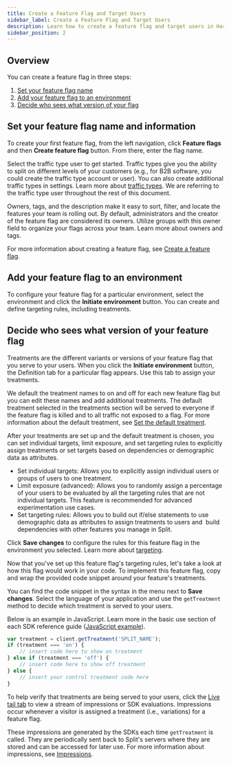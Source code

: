 ```yaml
---
title: Create a Feature Flag and Target Users
sidebar_label: Create a Feature Flag and Target Users
description: Learn how to create a feature flag and target users in Harness FME.
sidebar_position: 2
---
```


## Overview

You can create a feature flag in three steps:

1. [Set your feature flag name](#set-your-feature-flag-name-and-information)
1. [Add your feature flag to an environment](#add-your-feature-flag-to-an-environment)
1. [Decide who sees what version of your flag](#decide-who-sees-what-version-of-your-feature-flag)

## Set your feature flag name and information

To create your first feature flag, from the left navigation, click **Feature flags** and then **Create feature flag** button. From there, enter the flag name.

Select the traffic type user to get started. Traffic types give you the ability to split on different levels of your customers (e.g., for B2B software, you could create the traffic type account or user). You can also create additional traffic types in settings. Learn more about [traffic types](/docs/feature-management-experimentation/management-and-administration/fme-settings/traffic-types/). We are referring to the traffic type user throughout the rest of this document.

Owners, tags, and the description make it easy to sort, filter, and locate the features your team is rolling out. By default, administrators and the creator of the feature flag are considered its owners. Utilize groups with this owner field to organize your flags across your team. Learn more about owners and tags.

For more information about creating a feature flag, see [Create a feature flag](/docs/feature-management-experimentation/feature-management/setup/create-a-feature-flag/).

## Add your feature flag to an environment

To configure your feature flag for a particular environment, select the environment and click the **Initiate environment** button. You can create and define targeting rules, including treatments.

## Decide who sees what version of your feature flag

Treatments are the different variants or versions of your feature flag that you serve to your users. When you click the **Initiate environment** button, the Definition tab for a particular flag appears. Use this tab to assign your treatments. 

We default the treatment names to on and off for each new feature flag but you can edit these names and add additional treatments. The default treatment selected in the treatments section will be served to everyone if the feature flag is killed and to all traffic not exposed to a flag. For more information about the default treatment, see [Set the default treatment](/docs/feature-management-experimentation/feature-management/set-the-default-treatment).

After your treatments are set up and the default treatment is chosen, you can set individual targets, limit exposure, and set targeting rules to explicitly assign treatments or set targets based on dependencies or demographic data as attributes.

* Set individual targets: Allows you to explicitly assign individual users or groups of users to one treatment.
* Limit exposure (advanced): Allows you to randomly assign a percentage of your users to be evaluated by all the targeting rules that are not individual targets. This feature is recommended for advanced experimentation use cases.
* Set targeting rules: Allows you to build out if/else statements to use demographic data as attributes to assign treatments to users and  build dependencies with other features you manage in Split.

Click **Save changes** to configure the rules for this feature flag in the environment you selected. Learn more about [targeting](/docs/feature-management-experimentation/feature-management/define-feature-flag-treatments-and-targeting).

Now that you've set up this feature flag's targeting rules, let's take a look at how this flag would work in your code. To implement this feature flag, copy and wrap the provided code snippet around your feature's treatments. 

You can find the code snippet in the syntax in the menu next to **Save changes**. Select the language of your application and use the `getTreatment` method to decide which treatment is served to your users. 

Below is an example in JavaScript. Learn more in the basic use section of each SDK reference guide ([JavaScript example](/docs/feature-management-experimentation/sdks-and-infrastructure/client-side-sdks/javascript-sdk#basic-use)).

```javascript
var treatment = client.getTreatment('SPLIT_NAME');
if (treatment === 'on') {
    // insert code here to show on treatment
} else if (treatment === 'off') {
    // insert code here to show off treatment
} else {
    // insert your control treatment code here
}
```

To help verify that treatments are being served to your users, click the [Live tail tab](/docs/feature-management-experimentation/feature-management/live-tail/) to view a stream of impressions or SDK evaluations. Impressions occur whenever a visitor is assigned a treatment (i.e., variations) for a feature flag. 

These impressions are generated by the SDKs each time `getTreatment` is called. They are periodically sent back to Split's servers where they are stored and can be accessed for later use. For more information about impressions, see [Impressions](/docs/feature-management-experimentation/feature-management/monitoring-analysis/impressions).